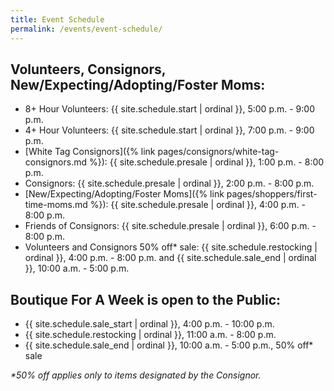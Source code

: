 ```yaml
---
title: Event Schedule
permalink: /events/event-schedule/
---
```


## Volunteers, Consignors, New/Expecting/Adopting/Foster Moms:

* 8+ Hour Volunteers: {{ site.schedule.start | ordinal }}, 5:00 p.m. - 9:00 p.m.
* 4+ Hour Volunteers: {{ site.schedule.start | ordinal }}, 7:00 p.m. - 9:00 p.m.
* [White Tag Consignors]({% link pages/consignors/white-tag-consignors.md %}): {{ site.schedule.presale | ordinal }}, 1:00 p.m. - 8:00 p.m.
* Consignors: {{ site.schedule.presale | ordinal }}, 2:00 p.m. - 8:00 p.m.
* [New/Expecting/Adopting/Foster Moms]({% link pages/shoppers/first-time-moms.md %}): {{ site.schedule.presale | ordinal }}, 4:00 p.m. - 8:00 p.m.
* Friends of Consignors: {{ site.schedule.presale | ordinal }}, 6:00 p.m. - 8:00 p.m.
* Volunteers and Consignors 50% off* sale: {{ site.schedule.restocking | ordinal }}, 4:00 p.m. - 8:00 p.m. and {{ site.schedule.sale_end | ordinal }}, 10:00 a.m. - 5:00 p.m.

## Boutique For A Week is open to the Public:

* {{ site.schedule.sale_start | ordinal }}, 4:00 p.m. - 10:00 p.m.
* {{ site.schedule.restocking | ordinal }}, 11:00 a.m. - 8:00 p.m.
* {{ site.schedule.sale_end | ordinal }}, 10:00 a.m. - 5:00 p.m., 50% off* sale

_*50% off applies only to items designated by the Consignor._
